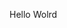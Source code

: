 Hello Wolrd





















































































































































































































































































































































































































































































































































































































































































































































































































































































































